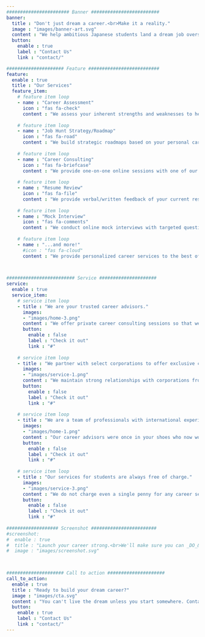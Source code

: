 ```yaml
---
####################### Banner #########################
banner:
  title : "Don't just dream a career.<br>Make it a reality."
  image : "images/banner-art.svg"
  content : "We help ambitious Japanese students land a dream job overseas.<br>It's much easier to dream a career than to live in it, so we are here to help you _DO_&nbsp; what it takes to get there."
  button:
    enable : true
    label : "Contact Us"
    link : "contact/"

##################### Feature ##########################
feature:
  enable : true
  title : "Our Services"
  feature_item:
    # feature item loop
    - name : "Career Assessment"
      icon : "fas fa-check"
      content : "We assess your inherent strengths and weaknesses to help you identify professions and career paths that naturally suites your innate abilities."
      
    # feature item loop
    - name : "Job Hunt Strategy/Roadmap"
      icon : "fas fa-road"
      content : "We build strategic roadmaps based on your personal career goal to guide you what steps you need to take now until you secure your dream job."
      
    # feature item loop
    - name : "Career Consulting"
      icon : "fas fa-briefcase"
      content : "We provide one-on-one online sessions with one of our career professionals to go over any questions/concerns you may have with the job search process."
      
    # feature item loop
    - name : "Resume Review"
      icon : "fas fa-file"
      content : "We provide verbal/written feedback of your current resume to make sure it stands out from the rest of the crowd."
      
    # feature item loop
    - name : "Mock Interview"
      icon : "fas fa-comments"
      content : "We conduct online mock interviews with targeted questions to help you brush up your interview responses."
      
    # feature item loop
    - name : "...and more!"
      #icon : "fas fa-cloud"
      content : "We provide personalized career services to the best of our abilities based on individual needs and requests to help you achieve your career goal."
      


######################### Service #####################
service:
  enable : true
  service_item:
    # service item loop
    - title : "We are your trusted career advisors."
      images:
      - "images/home-3.png"
      content : "We offer private career consulting sessions so that we can have honest discussions about your career and how to make it happen. Your information is strictly confidential with us."
      button:
        enable : false
        label : "Check it out"
        link : "#"
        
    # service item loop
    - title : "We partner with select corporations to offer exclusive career opportunities."
      images:
      - "images/service-1.png"
      content : "We maintain strong relationships with corporations from various industries who are looking for multilingual talent. You will have access to exclusive offers through our existing relationships."
      button:
        enable : false
        label : "Check it out"
        link : "#"
        
    # service item loop
    - title : "We are a team of professionals with international experience."
      images:
      - "images/home-1.png"
      content : "Our career advisors were once in your shoes who now work globally. We know the best way to your dream career since we have already done it ourselves."
      button:
        enable : false
        label : "Check it out"
        link : "#"
        
    # service item loop
    - title : "Our services for students are always free of charge."
      images:
      - "images/service-3.png"
      content : "We do not charge even a single penny for any career services we provide to our student clients. We want you to dedicate your time searching for your dream careers instead of worrying about how to fund the search."
      button:
        enable : false
        label : "Check it out"
        link : "#"
        
################### Screenshot ########################
#screenshot:
#  enable : true
#  title : "Launch your career strong.<br>We'll make sure you can _DO_&nbsp; it."
#  image : "images/screenshot.svg"

  

##################### Call to action #####################
call_to_action:
  enable : true
  title : "Ready to build your dream career?"
  image : "images/cta.svg"
  content : "You can't live the dream unless you start somewhere. Contact us and take your first step towards your dream career."
  button:
    enable : true
    label : "Contact Us"
    link : "contact/"
---
```

